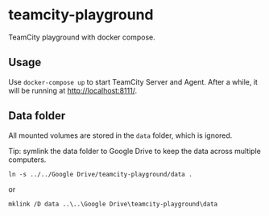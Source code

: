 # teamcity-playground

TeamCity playground with docker compose.

## Usage

Use `docker-compose up` to start TeamCity Server and Agent. After a while, it
will be running at [http://localhost:8111/](http://localhost:8111/).

## Data folder

All mounted volumes are stored in the `data` folder, which is ignored.

Tip: symlink the data folder to Google Drive to keep the data across multiple
computers.

```
ln -s ../../Google Drive/teamcity-playground/data .
```

or

```
mklink /D data ..\..\Google Drive\teamcity-playground\data
```
